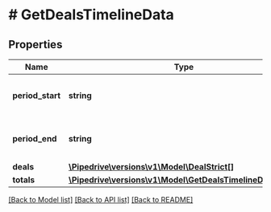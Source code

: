 # # GetDealsTimelineData

## Properties

Name | Type | Description | Notes
------------ | ------------- | ------------- | -------------
**period_start** | **string** | The start date and time of the period | [optional]
**period_end** | **string** | The end date and time of the period | [optional]
**deals** | [**\Pipedrive\versions\v1\Model\DealStrict[]**](DealStrict.md) |  | [optional]
**totals** | [**\Pipedrive\versions\v1\Model\GetDealsTimelineDataTotals**](GetDealsTimelineDataTotals.md) |  | [optional]

[[Back to Model list]](../../README.md#models) [[Back to API list]](../../README.md#endpoints) [[Back to README]](../../README.md)
